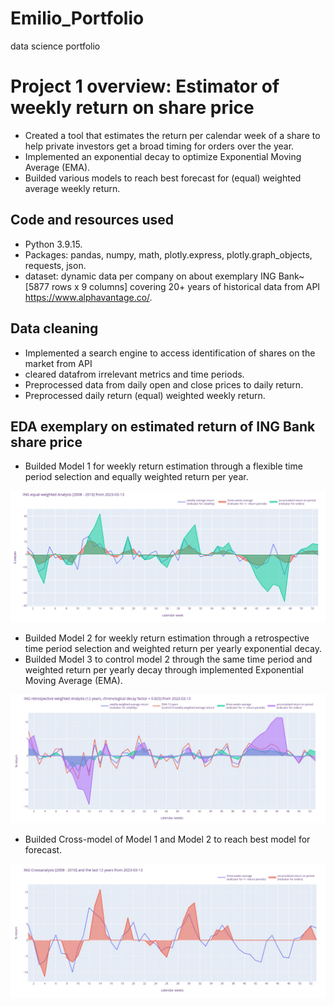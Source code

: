 # Emilio_Portfolio
data science portfolio
# Project 1 overview: Estimator of weekly return on share price
* Created a tool that estimates the return per calendar week of a share to help private investors get a broad timing for orders over the year.
* Implemented an exponential decay to optimize Exponential Moving Average (EMA).
* Builded various models to reach best forecast for (equal) weighted average weekly return.

## Code and resources used
* Python 3.9.15.
* Packages: pandas, numpy, math, plotly.express, plotly.graph_objects, requests, json.
* dataset: dynamic data per company on about exemplary ING Bank~[5877 rows x 9 columns] covering 20+ years of historical data from API https://www.alphavantage.co/.

## Data cleaning
* Implemented a search engine to access identification of shares on the market from API 
* cleared datafrom irrelevant metrics and time periods.
* Preprocessed data from daily open and close prices to daily return.
* Preprocessed daily return (equal) weighted weekly return.

## EDA exemplary on estimated return of ING Bank share price
* Builded Model 1 for weekly return estimation through a flexible time period selection and equally weighted return per year.

![](/Images/INGreturnanalysis20082010.jpg)

* Builded Model 2 for weekly return estimation through a retrospective time period selection and weighted return per yearly exponential decay.
* Builded Model 3 to control model 2 through the same time period and weighted return per yearly decay through implemented Exponential Moving Average (EMA).

![](/Images/INGretrospectivereturnanalysis12years.jpg)

* Builded Cross-model of Model 1 and Model 2 to reach best model for forecast.

![](/Images/INGreturncrossanalysis2008201012years.jpg)
